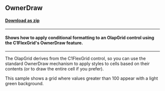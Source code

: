 ## OwnerDraw
#### [Download as zip](https://minhaskamal.github.io/DownGit/#/home?url=https://github.com/GrapeCity/ComponentOne-WinForms-Samples/tree/master/NetFramework\Olap\VB\OwnerDraw)
____
#### Shows how to apply conditional formatting to an OlapGrid control using the C1FlexGrid's OwnerDraw feature.
____
The OlapGrid derives from the C1FlexGrid control, so you can use the standard OwnerDraw mechanism to apply styles to cells based on their contents (or to draw the entire cell if you prefer). 

This sample shows a grid where values greater than 100 appear with a light green background. 
